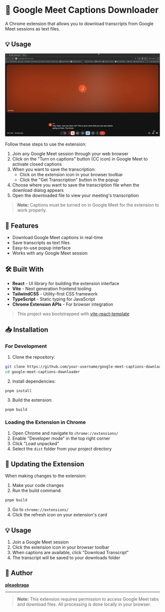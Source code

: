 # 🎯 Google Meet Captions Downloader

A Chrome extension that allows you to download transcripts from Google Meet sessions as text files.

## 💡 Usage

![Extension Demo](docs/media/extension-working.gif)

Follow these steps to use the extension:

1. Join any Google Meet session through your web browser
2. Click on the "Turn on captions" button (CC icon) in Google Meet to activate closed captions
3. When you want to save the transcription:
   - Click on the extension icon in your browser toolbar
   - Click the "Get Transcription" button in the popup
4. Choose where you want to save the transcription file when the download dialog appears
5. Open the downloaded file to view your meeting's transcription

> **Note:** Captions must be turned on in Google Meet for the extension to work properly.

## 🚀 Features

- Download Google Meet captions in real-time
- Save transcripts as text files
- Easy-to-use popup interface
- Works with any Google Meet session

## 🛠️ Built With

- **React** - UI library for building the extension interface
- **Vite** - Next generation frontend tooling
- **TailwindCSS** - Utility-first CSS framework
- **TypeScript** - Static typing for JavaScript
- **Chrome Extension APIs** - For browser integration

> This project was bootstrapped with [vite-react-template](https://github.com/pleaobraga/vite-react-template)

## 📥 Installation

### For Development

1. Clone the repository:

```bash
git clone https://github.com/your-username/google-meet-captions-downloader.git
cd google-meet-captions-downloader
```

2. Install dependencies:

```bash
pnpm install
```

3. Build the extension:

```bash
pnpm build
```

### Loading the Extension in Chrome

1. Open Chrome and navigate to `chrome://extensions/`
2. Enable "Developer mode" in the top right corner
3. Click "Load unpacked"
4. Select the `dist` folder from your project directory

## 🔄 Updating the Extension

When making changes to the extension:

1. Make your code changes
2. Run the build command:

```bash
pnpm build
```

3. Go to `chrome://extensions/`
4. Click the refresh icon on your extension's card

## 💡 Usage

1. Join a Google Meet session
2. Click the extension icon in your browser toolbar
3. When captions are available, click "Download Transcript"
4. The transcript will be saved to your downloads folder

## 👤 Author

**[pleaobraga](https://github.com/pleaobraga)**

---

> **Note:** This extension requires permission to access Google Meet tabs and download files. All processing is done locally in your browser.
